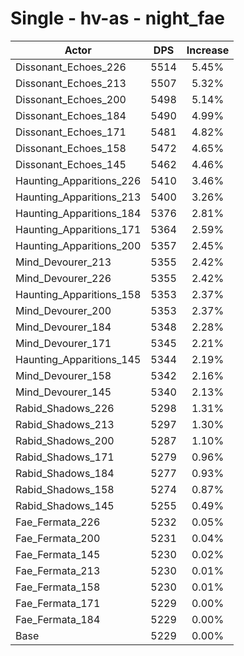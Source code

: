# Single - hv-as - night_fae
| Actor | DPS | Increase |
|---|:---:|:---:|
|Dissonant_Echoes_226|5514|5.45%|
|Dissonant_Echoes_213|5507|5.32%|
|Dissonant_Echoes_200|5498|5.14%|
|Dissonant_Echoes_184|5490|4.99%|
|Dissonant_Echoes_171|5481|4.82%|
|Dissonant_Echoes_158|5472|4.65%|
|Dissonant_Echoes_145|5462|4.46%|
|Haunting_Apparitions_226|5410|3.46%|
|Haunting_Apparitions_213|5400|3.26%|
|Haunting_Apparitions_184|5376|2.81%|
|Haunting_Apparitions_171|5364|2.59%|
|Haunting_Apparitions_200|5357|2.45%|
|Mind_Devourer_213|5355|2.42%|
|Mind_Devourer_226|5355|2.42%|
|Haunting_Apparitions_158|5353|2.37%|
|Mind_Devourer_200|5353|2.37%|
|Mind_Devourer_184|5348|2.28%|
|Mind_Devourer_171|5345|2.21%|
|Haunting_Apparitions_145|5344|2.19%|
|Mind_Devourer_158|5342|2.16%|
|Mind_Devourer_145|5340|2.13%|
|Rabid_Shadows_226|5298|1.31%|
|Rabid_Shadows_213|5297|1.30%|
|Rabid_Shadows_200|5287|1.10%|
|Rabid_Shadows_171|5279|0.96%|
|Rabid_Shadows_184|5277|0.93%|
|Rabid_Shadows_158|5274|0.87%|
|Rabid_Shadows_145|5255|0.49%|
|Fae_Fermata_226|5232|0.05%|
|Fae_Fermata_200|5231|0.04%|
|Fae_Fermata_145|5230|0.02%|
|Fae_Fermata_213|5230|0.01%|
|Fae_Fermata_158|5230|0.01%|
|Fae_Fermata_171|5229|0.00%|
|Fae_Fermata_184|5229|0.00%|
|Base|5229|0.00%|
